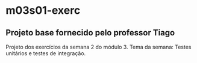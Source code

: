 # m03s01-exerc
## Projeto base fornecido pelo professor Tiago
Projeto dos exercícios da semana 2 do módulo 3.
Tema da semana: Testes unitários e testes de integração.
